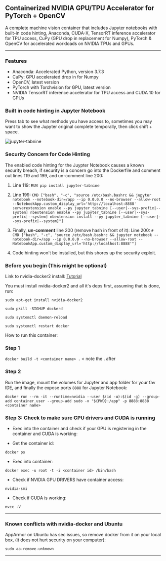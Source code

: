 ## Containerized NVIDIA GPU/TPU Accelerator for PyTorch + OpenCV
A complete machine vision container that includes Jupyter notebooks with built-in code hinting, Anaconda, CUDA-X, TensorRT inference accelerator for TPU access, CuPy (GPU drop in replacement for Numpy), PyTorch &amp; OpenCV for accelerated workloads on NVIDIA TPUs and GPUs.

-----------------------------------------------------------

### Features ###
- Anaconda: Accelerated Python, version 3.7.3
- CuPy: GPU accelerated drop in for Numpy
- OpenCV, latest version
- PyTorch with Torchvision for GPU, latest version
- NVIDIA TensorRT inference accelerator for TPU access and CUDA 10 for GPUs

### Built in code hinting in Jupyter Notebook ###

Press tab to see what methods you have access to, sometimes you may want to show the Jupyter original complete temporally, then click shift + space.

![jupyter-tabnine](https://raw.githubusercontent.com/wenmin-wu/jupyter-tabnine/master/images/demo.gif)


### Security Concern for Code Hinting ###

The enabled code hinting for the Juypter Notebook causes a known security breach, if security is a concern go into the Dockerfile and comment out lines 119 and 199, and un-comment line 200:


1. Line 119: ` RUN pip install jupyter-tabnine `


2. Line 199: ` CMD ["bash", "-c", "source /etc/bash.bashrc && jupyter notebook --notebook-dir=/app --ip 0.0.0.0 --no-browser --allow-root --NotebookApp.custom_display_url='http://localhost:8888' serverextension enable --py jupyter_tabnine [--user|--sys-prefix|--system] nbextension enable --py jupyter_tabnine [--user|--sys-prefix|--system] nbextension install --py jupyter_tabnine [--user|--sys-prefix|--system]"] `


3. Finally, <strong>un-comment</strong> line 200 (remove hash in front of it):
Line 200: ` # CMD ["bash", "-c", "source /etc/bash.bashrc && jupyter notebook --notebook-dir=/app --ip 0.0.0.0 --no-browser --allow-root --NotebookApp.custom_display_url='http://localhost:8888'"] `

4. Code hinting won't be installed, but this shores up the security exploit.


### Before you begin (This might be optional) ###

Link to nvidia-docker2 install: [Tutorial](https://medium.com/@sh.tsang/docker-tutorial-5-nvidia-docker-2-0-installation-in-ubuntu-18-04-cb80f17cac65)

You must install nvidia-docker2 and all it's deps first, assuming that is done, run:


 ` sudo apt-get install nvidia-docker2 `
 
 ` sudo pkill -SIGHUP dockerd `
 
 ` sudo systemctl daemon-reload `
 
 ` sudo systemctl restart docker `
 

How to run this container:


### Step 1 ###

` docker build -t <container name> . `  < note the . after <container name>


### Step 2 ###

Run the image, mount the volumes for Jupyter and app folder for your fav IDE, and finally the expose ports `8888` for Jupyter Notebook:


` docker run --rm -it --runtime=nvidia --user $(id -u):$(id -g) --group-add container_user --group-add sudo -v "${PWD}:/app" -p 8888:8888  <container name> `


### Step 3: Check to make sure GPU drivers and CUDA is running ###

- Exec into the container and check if your GPU is registering in the container and CUDA is working:

- Get the container id:

` docker ps `

- Exec into container:

` docker exec -u root -t -i <container id> /bin/bash `

- Check if NVIDIA GPU DRIVERS have container access:

` nvidia-smi `

- Check if CUDA is working:

` nvcc -V `

--------------------------------------------------


### Known conflicts with nvidia-docker and Ubuntu ###

AppArmor on Ubuntu has sec issues, so remove docker from it on your local box, (it does not hurt security on your computer):

` sudo aa-remove-unknown `

--------------------------------------------------

